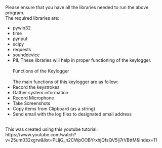Please ensure that you have all the libraries needed to run the above program.
<br>
The required libraries are:
- pywin32
- time
- pynput
- scipy
- requests
- sounddevice
- PIL
These libraries will help in proper functioning of the keylogger.
<br><br>
Functions of the Keylogger
<br><br>
The main functions of this keylogger are as follow:
- Record the keystrokes
- Gather system information
- Record Microphone
- Take Screenshots
- Copy items from Clipboard (as a string)
- Send email with the log files to designated email address

<br>
This was created using this youtube tutorial:
<br>
https://www.youtube.com/watch?v=25um032xgrw&list=PLljG_n2CWpOOBYrxhjQfsQV5lj7rVBttM&index=11
